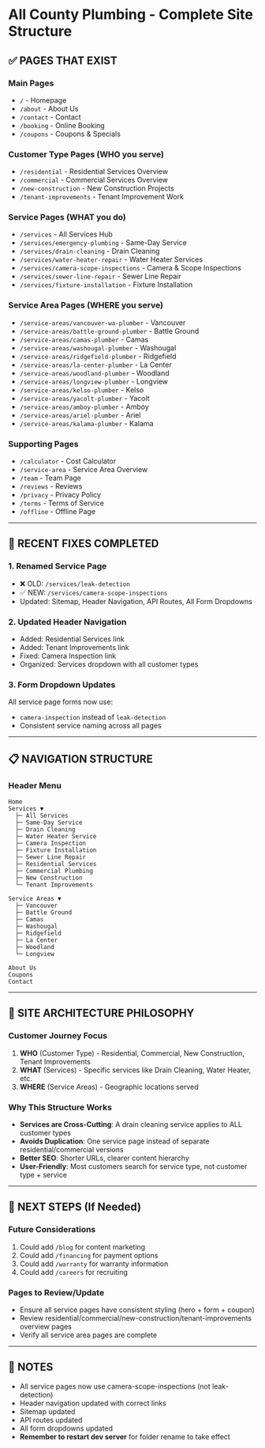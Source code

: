 # All County Plumbing - Complete Site Structure

## ✅ PAGES THAT EXIST

### Main Pages
- `/` - Homepage
- `/about` - About Us
- `/contact` - Contact
- `/booking` - Online Booking
- `/coupons` - Coupons & Specials

### Customer Type Pages (WHO you serve)
- `/residential` - Residential Services Overview
- `/commercial` - Commercial Services Overview  
- `/new-construction` - New Construction Projects
- `/tenant-improvements` - Tenant Improvement Work

### Service Pages (WHAT you do)
- `/services` - All Services Hub
- `/services/emergency-plumbing` - Same-Day Service
- `/services/drain-cleaning` - Drain Cleaning
- `/services/water-heater-repair` - Water Heater Services
- `/services/camera-scope-inspections` - Camera & Scope Inspections
- `/services/sewer-line-repair` - Sewer Line Repair
- `/services/fixture-installation` - Fixture Installation

### Service Area Pages (WHERE you serve)
- `/service-areas/vancouver-wa-plumber` - Vancouver
- `/service-areas/battle-ground-plumber` - Battle Ground
- `/service-areas/camas-plumber` - Camas
- `/service-areas/washougal-plumber` - Washougal
- `/service-areas/ridgefield-plumber` - Ridgefield
- `/service-areas/la-center-plumber` - La Center
- `/service-areas/woodland-plumber` - Woodland
- `/service-areas/longview-plumber` - Longview
- `/service-areas/kelso-plumber` - Kelso
- `/service-areas/yacolt-plumber` - Yacolt
- `/service-areas/amboy-plumber` - Amboy
- `/service-areas/ariel-plumber` - Ariel
- `/service-areas/kalama-plumber` - Kalama

### Supporting Pages
- `/calculator` - Cost Calculator
- `/service-area` - Service Area Overview
- `/team` - Team Page
- `/reviews` - Reviews
- `/privacy` - Privacy Policy
- `/terms` - Terms of Service
- `/offline` - Offline Page

---

## 🔧 RECENT FIXES COMPLETED

### 1. Renamed Service Page
- ❌ OLD: `/services/leak-detection`
- ✅ NEW: `/services/camera-scope-inspections`
- Updated: Sitemap, Header Navigation, API Routes, All Form Dropdowns

### 2. Updated Header Navigation
- Added: Residential Services link
- Added: Tenant Improvements link
- Fixed: Camera Inspection link
- Organized: Services dropdown with all customer types

### 3. Form Dropdown Updates
All service page forms now use:
- `camera-inspection` instead of `leak-detection`
- Consistent service naming across all pages

---

## 📋 NAVIGATION STRUCTURE

### Header Menu
```
Home
Services ▼
  ├─ All Services
  ├─ Same-Day Service
  ├─ Drain Cleaning
  ├─ Water Heater Service
  ├─ Camera Inspection
  ├─ Fixture Installation
  ├─ Sewer Line Repair
  ├─ Residential Services
  ├─ Commercial Plumbing
  ├─ New Construction
  └─ Tenant Improvements

Service Areas ▼
  ├─ Vancouver
  ├─ Battle Ground
  ├─ Camas
  ├─ Washougal
  ├─ Ridgefield
  ├─ La Center
  ├─ Woodland
  └─ Longview

About Us
Coupons
Contact
```

---

## 🎯 SITE ARCHITECTURE PHILOSOPHY

### Customer Journey Focus
1. **WHO** (Customer Type) - Residential, Commercial, New Construction, Tenant Improvements
2. **WHAT** (Services) - Specific services like Drain Cleaning, Water Heater, etc.
3. **WHERE** (Service Areas) - Geographic locations served

### Why This Structure Works
- **Services are Cross-Cutting**: A drain cleaning service applies to ALL customer types
- **Avoids Duplication**: One service page instead of separate residential/commercial versions
- **Better SEO**: Shorter URLs, clearer content hierarchy
- **User-Friendly**: Most customers search for service type, not customer type + service

---

## 🚀 NEXT STEPS (If Needed)

### Future Considerations
1. Could add `/blog` for content marketing
2. Could add `/financing` for payment options
3. Could add `/warranty` for warranty information
4. Could add `/careers` for recruiting

### Pages to Review/Update
- Ensure all service pages have consistent styling (hero + form + coupon)
- Review residential/commercial/new-construction/tenant-improvements overview pages
- Verify all service area pages are complete

---

## 📝 NOTES

- All service pages now use camera-scope-inspections (not leak-detection)
- Header navigation updated with correct links
- Sitemap updated
- API routes updated
- All form dropdowns updated
- **Remember to restart dev server** for folder rename to take effect
